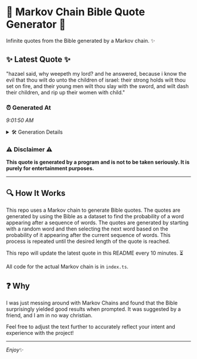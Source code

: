 # 📖 Markov Chain Bible Quote Generator 📖

Infinite quotes from the Bible generated by a Markov chain. ✨

## ✨ Latest Quote ✨
"hazael said, why weepeth my lord? and he answered, because i know the evil that thou wilt do unto the children of israel: their strong holds wilt thou set on fire, and their young men wilt thou slay with the sword, and wilt dash their children, and rip up their women with child."

### ⏰ Generated At
*9:01:50 AM*

<details>
    <summary>🛠️ Generation Details</summary>
    <p>
        <strong>🌱 Seed:</strong> hazael<br>
        <strong>🔄 Iterations:</strong> 52<br>
        <strong>📜 Context History:</strong><br>[ hazael ]: said,<br>[ hazael, said, ]: why<br>[ hazael, said,, why ]: weepeth<br>[ hazael, said,, why, weepeth ]: my<br>[ hazael, said,, why, weepeth, my ]: lord?<br>[ hazael, said,, why, weepeth, my, lord? ]: and<br>[ said,, why, weepeth, my, lord?, and ]: he<br>[ why, weepeth, my, lord?, and, he ]: answered,<br>[ weepeth, my, lord?, and, he, answered, ]: because<br>[ my, lord?, and, he, answered,, because ]: i<br>[ lord?, and, he, answered,, because, i ]: know<br>[ and, he, answered,, because, i, know ]: the<br>[ he, answered,, because, i, know, the ]: evil<br>[ answered,, because, i, know, the, evil ]: that<br>[ because, i, know, the, evil, that ]: thou<br>[ i, know, the, evil, that, thou ]: wilt<br>[ know, the, evil, that, thou, wilt ]: do<br>[ the, evil, that, thou, wilt, do ]: unto<br>[ evil, that, thou, wilt, do, unto ]: the<br>[ that, thou, wilt, do, unto, the ]: children<br>[ thou, wilt, do, unto, the, children ]: of<br>[ wilt, do, unto, the, children, of ]: israel:<br>[ do, unto, the, children, of, israel: ]: their<br>[ unto, the, children, of, israel:, their ]: strong<br>[ the, children, of, israel:, their, strong ]: holds<br>[ children, of, israel:, their, strong, holds ]: wilt<br>[ of, israel:, their, strong, holds, wilt ]: thou<br>[ israel:, their, strong, holds, wilt, thou ]: set<br>[ their, strong, holds, wilt, thou, set ]: on<br>[ strong, holds, wilt, thou, set, on ]: fire,<br>[ holds, wilt, thou, set, on, fire, ]: and<br>[ wilt, thou, set, on, fire,, and ]: their<br>[ thou, set, on, fire,, and, their ]: young<br>[ set, on, fire,, and, their, young ]: men<br>[ on, fire,, and, their, young, men ]: wilt<br>[ fire,, and, their, young, men, wilt ]: thou<br>[ and, their, young, men, wilt, thou ]: slay<br>[ their, young, men, wilt, thou, slay ]: with<br>[ young, men, wilt, thou, slay, with ]: the<br>[ men, wilt, thou, slay, with, the ]: sword,<br>[ wilt, thou, slay, with, the, sword, ]: and<br>[ thou, slay, with, the, sword,, and ]: wilt<br>[ slay, with, the, sword,, and, wilt ]: dash<br>[ with, the, sword,, and, wilt, dash ]: their<br>[ the, sword,, and, wilt, dash, their ]: children,<br>[ sword,, and, wilt, dash, their, children, ]: and<br>[ and, wilt, dash, their, children,, and ]: rip<br>[ wilt, dash, their, children,, and, rip ]: up<br>[ dash, their, children,, and, rip, up ]: their<br>[ their, children,, and, rip, up, their ]: women<br>[ children,, and, rip, up, their, women ]: with<br>[ and, rip, up, their, women, with ]: child.<br>
    </p>
</details>

### ⚠️ Disclaimer ⚠️
**This quote is generated by a program and is not to be taken seriously. It is purely for entertainment purposes.**

---

## 🔍 How It Works

This repo uses a Markov chain to generate Bible quotes. The quotes are generated by using the Bible as a dataset to find the probability of a word appearing after a sequence of words. The quotes are generated by starting with a random word and then selecting the next word based on the probability of it appearing after the current sequence of words. This process is repeated until the desired length of the quote is reached.

This repo will update the latest quote in this README every 10 minutes. ⏳

All code for the actual Markov chain is in `index.ts`.

## ❓ Why

I was just messing around with Markov Chains and found that the Bible surprisingly yielded good results when prompted. 
It was suggested by a friend, and I am in no way christian.

Feel free to adjust the text further to accurately reflect your intent and experience with the project!

---

*Enjoy*✨

